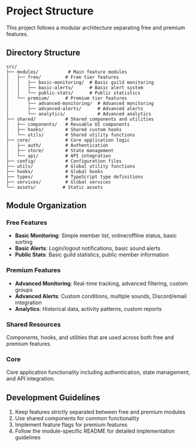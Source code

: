 # Project Structure

This project follows a modular architecture separating free and premium features.

## Directory Structure

```
src/
├── modules/           # Main feature modules
│   ├── free/         # Free tier features
│   │   ├── basic-monitoring/  # Basic guild monitoring
│   │   ├── basic-alerts/      # Basic alert system
│   │   └── public-stats/      # Public statistics
│   └── premium/      # Premium tier features
│       ├── advanced-monitoring/  # Advanced monitoring
│       ├── advanced-alerts/      # Advanced alerts
│       └── analytics/            # Advanced analytics
├── shared/           # Shared components and utilities
│   ├── components/   # Reusable UI components
│   ├── hooks/        # Shared custom hooks
│   └── utils/        # Shared utility functions
├── core/             # Core application logic
│   ├── auth/         # Authentication
│   ├── store/        # State management
│   └── api/          # API integration
├── config/           # Configuration files
├── utils/            # Global utility functions
├── hooks/            # Global hooks
├── types/            # TypeScript type definitions
├── services/         # Global services
└── assets/          # Static assets
```

## Module Organization

### Free Features

- **Basic Monitoring**: Simple member list, online/offline status, basic sorting
- **Basic Alerts**: Login/logout notifications, basic sound alerts
- **Public Stats**: Basic guild statistics, public member information

### Premium Features

- **Advanced Monitoring**: Real-time tracking, advanced filtering, custom groups
- **Advanced Alerts**: Custom conditions, multiple sounds, Discord/email integration
- **Analytics**: Historical data, activity patterns, custom reports

### Shared Resources

Components, hooks, and utilities that are used across both free and premium features.

### Core

Core application functionality including authentication, state management, and API integration.

## Development Guidelines

1. Keep features strictly separated between free and premium modules
2. Use shared components for common functionality
3. Implement feature flags for premium features
4. Follow the module-specific README for detailed implementation guidelines
